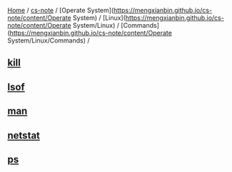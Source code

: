 [Home](https://mengxianbin.github.io) /
[cs-note](https://mengxianbin.github.io/cs-note) /
[Operate System](https://mengxianbin.github.io/cs-note/content/Operate System) /
[Linux](https://mengxianbin.github.io/cs-note/content/Operate System/Linux) /
[Commands](https://mengxianbin.github.io/cs-note/content/Operate System/Linux/Commands) /

## [kill](https://mengxianbin.github.io/cs-note/content/Operate%20System/Linux/Commands/kill)

## [lsof](https://mengxianbin.github.io/cs-note/content/Operate%20System/Linux/Commands/lsof)

## [man](https://mengxianbin.github.io/cs-note/content/Operate%20System/Linux/Commands/man)

## [netstat](https://mengxianbin.github.io/cs-note/content/Operate%20System/Linux/Commands/netstat)

## [ps](https://mengxianbin.github.io/cs-note/content/Operate%20System/Linux/Commands/ps)
